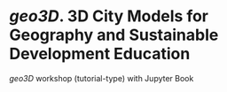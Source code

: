 # *geo3D*. 3D City Models for Geography and Sustainable Development Education

*geo3D* workshop (tutorial-type) with Jupyter Book
